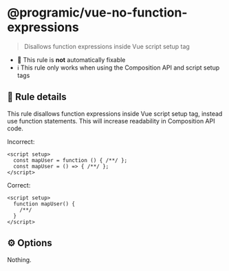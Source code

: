 # @programic/vue-no-function-expressions

> Disallows function expressions inside Vue script setup tag

- :hammer: This rule is **not** automatically fixable
- :information_source: This rule only works when using the Composition API and script setup tags

## :book: Rule details
This rule disallows function expressions inside Vue script setup tag, instead use function statements. This will increase readability in Composition API code.

Incorrect:
```vue
<script setup>
  const mapUser = function () { /**/ };
  const mapUser = () => { /**/ };
</script>
```

Correct:
```vue
<script setup>
  function mapUser() {
    /**/
  }
</script>
```

## :gear: Options
Nothing.

